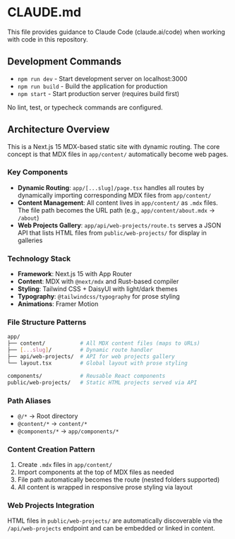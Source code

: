 # CLAUDE.md

This file provides guidance to Claude Code (claude.ai/code) when working with code in this repository.

## Development Commands

- `npm run dev` - Start development server on localhost:3000
- `npm run build` - Build the application for production
- `npm start` - Start production server (requires build first)

No lint, test, or typecheck commands are configured.

## Architecture Overview

This is a Next.js 15 MDX-based static site with dynamic routing. The core concept is that MDX files in `app/content/` automatically become web pages.

### Key Components

- **Dynamic Routing**: `app/[...slug]/page.tsx` handles all routes by dynamically importing corresponding MDX files from `app/content/`
- **Content Management**: All content lives in `app/content/` as `.mdx` files. The file path becomes the URL path (e.g., `app/content/about.mdx` → `/about`)
- **Web Projects Gallery**: `app/api/web-projects/route.ts` serves a JSON API that lists HTML files from `public/web-projects/` for display in galleries

### Technology Stack

- **Framework**: Next.js 15 with App Router
- **Content**: MDX with `@next/mdx` and Rust-based compiler
- **Styling**: Tailwind CSS + DaisyUI with light/dark themes
- **Typography**: `@tailwindcss/typography` for prose styling
- **Animations**: Framer Motion

### File Structure Patterns

```bash
app/
├── content/           # All MDX content files (maps to URLs)
├── [...slug]/         # Dynamic route handler
├── api/web-projects/  # API for web projects gallery
└── layout.tsx         # Global layout with prose styling

components/            # Reusable React components
public/web-projects/   # Static HTML projects served via API
```

### Path Aliases

- `@/*` → Root directory
- `@content/*` → `content/*`
- `@components/*` → `app/components/*`

### Content Creation Pattern

1. Create `.mdx` files in `app/content/`
2. Import components at the top of MDX files as needed
3. File path automatically becomes the route (nested folders supported)
4. All content is wrapped in responsive prose styling via layout

### Web Projects Integration

HTML files in `public/web-projects/` are automatically discoverable via the `/api/web-projects` endpoint and can be embedded or linked in content.